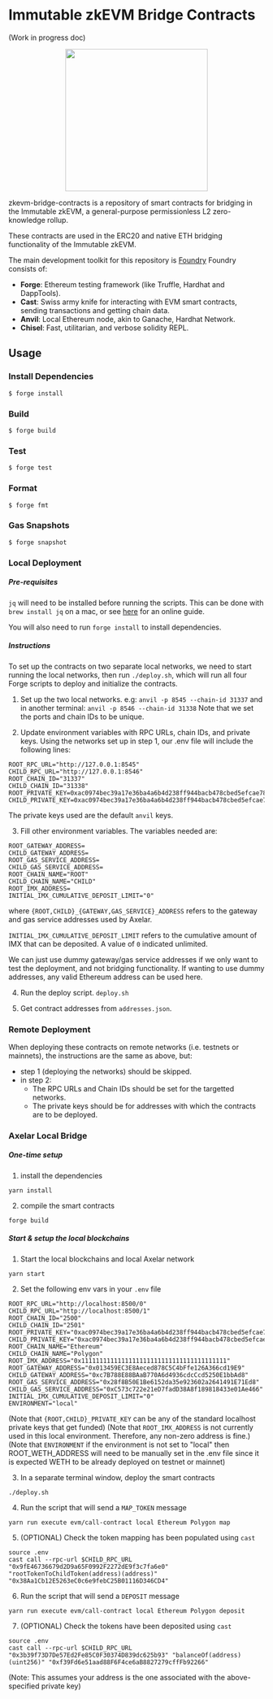 # Immutable zkEVM Bridge Contracts

(Work in progress doc)

<p align="center"><img src="https://cdn.dribbble.com/users/1299339/screenshots/7133657/media/837237d447d36581ebd59ec36d30daea.gif" width="280"/></p>

zkevm-bridge-contracts is a repository of smart contracts for bridging in the Immutable zkEVM, a general-purpose permissionless L2 zero-knowledge rollup.

These contracts are used in the ERC20 and native ETH bridging functionality of the Immutable zkEVM.

The main development toolkit for this repository is [Foundry](https://book.getfoundry.sh)
Foundry consists of:

-   **Forge**: Ethereum testing framework (like Truffle, Hardhat and DappTools).
-   **Cast**: Swiss army knife for interacting with EVM smart contracts, sending transactions and getting chain data.
-   **Anvil**: Local Ethereum node, akin to Ganache, Hardhat Network.
-   **Chisel**: Fast, utilitarian, and verbose solidity REPL.

## Usage

### Install Dependencies
```shell
$ forge install
```

### Build

```shell
$ forge build
```

### Test

```shell
$ forge test
```

### Format

```shell
$ forge fmt
```

### Gas Snapshots

```shell
$ forge snapshot
```

### Local Deployment

##### Pre-requisites
`jq` will need to be installed before running the scripts. This can be done with `brew install jq` on a mac, or see [here](https://codeahoy.com/learn/introtobash/ch15/#installing-jq) for an online guide.

You will also need to run `forge install` to install dependencies.

##### Instructions
To set up the contracts on two separate local networks, we need to start running the local networks, then run `./deploy.sh`, which will run all four Forge scripts to deploy and initialize the contracts.

1. Set up the two local networks. e.g:
`anvil -p 8545 --chain-id 31337`
and in another terminal:
`anvil -p 8546 --chain-id 31338`
Note that we set the ports and chain IDs to be unique.

2. Update environment variables with RPC URLs, chain IDs, and private keys. Using the networks set up in step 1, our .env file will include the following lines:
```
ROOT_RPC_URL="http://127.0.0.1:8545"
CHILD_RPC_URL="http://127.0.0.1:8546"
ROOT_CHAIN_ID="31337"
CHILD_CHAIN_ID="31338"
ROOT_PRIVATE_KEY=0xac0974bec39a17e36ba4a6b4d238ff944bacb478cbed5efcae784d7bf4f2ff80
CHILD_PRIVATE_KEY=0xac0974bec39a17e36ba4a6b4d238ff944bacb478cbed5efcae784d7bf4f2ff80
```
The private keys used are the default `anvil` keys.

3. Fill other environment variables. The variables needed are:
```
ROOT_GATEWAY_ADDRESS=
CHILD_GATEWAY_ADDRESS=
ROOT_GAS_SERVICE_ADDRESS=
CHILD_GAS_SERVICE_ADDRESS=
ROOT_CHAIN_NAME="ROOT"
CHILD_CHAIN_NAME="CHILD"
ROOT_IMX_ADDRESS=
INITIAL_IMX_CUMULATIVE_DEPOSIT_LIMIT="0"
```
where `{ROOT,CHILD}_{GATEWAY,GAS_SERVICE}_ADDRESS` refers to the gateway and gas service addresses used by Axelar.

`INITIAL_IMX_CUMULATIVE_DEPOSIT_LIMIT` refers to the cumulative amount of IMX that can be deposited. A value of `0` indicated unlimited.

We can just use dummy gateway/gas service addresses if we only want to test the deployment, and not bridging functionality. If wanting to use dummy addresses, any valid Ethereum address can be used here.

4. Run the deploy script.
`deploy.sh`

5. Get contract addresses from `addresses.json`.

### Remote Deployment

When deploying these contracts on remote networks (i.e. testnets or mainnets), the instructions are the same as above, but:
- step 1 (deploying the networks) should be skipped.
- in step 2:
    - The RPC URLs and Chain IDs should be set for the targetted networks.
    - The private keys should be for addresses with which the contracts are to be deployed.


### Axelar Local Bridge

##### One-time setup

1. install the dependencies
```shell
yarn install
```

2. compile the smart contracts
```shell
forge build
```

##### Start & setup the local blockchains

1. Start the local blockchains and local Axelar network
```shell
yarn start
```

2. Set the following env vars in your `.env` file
```shell
ROOT_RPC_URL="http://localhost:8500/0"
CHILD_RPC_URL="http://localhost:8500/1"
ROOT_CHAIN_ID="2500"
CHILD_CHAIN_ID="2501"
ROOT_PRIVATE_KEY="0xac0974bec39a17e36ba4a6b4d238ff944bacb478cbed5efcae784d7bf4f2ff80"
CHILD_PRIVATE_KEY="0xac0974bec39a17e36ba4a6b4d238ff944bacb478cbed5efcae784d7bf4f2ff80"
ROOT_CHAIN_NAME="Ethereum"
CHILD_CHAIN_NAME="Polygon"
ROOT_IMX_ADDRESS="0x1111111111111111111111111111111111111111"
ROOT_GATEWAY_ADDRESS="0x013459EC3E8Aeced878C5C4bFfe126A366cd19E9"
CHILD_GATEWAY_ADDRESS="0xc7B788E88BAaB770A6d4936cdcCcd5250E1bbAd8"
ROOT_GAS_SERVICE_ADDRESS="0x28f8B50E1Be6152da35e923602a2641491E71Ed8"
CHILD_GAS_SERVICE_ADDRESS="0xC573c722e21eD7fadD38A8f189818433e01Ae466"
INITIAL_IMX_CUMULATIVE_DEPOSIT_LIMIT="0"
ENVIRONMENT="local"
```
(Note that `{ROOT,CHILD}_PRIVATE_KEY` can be any of the standard localhost private keys that get funded)
(Note that `ROOT_IMX_ADDRESS` is not currently used in this local environment. Therefore, any non-zero address is fine.)
(Note that `ENVIRONMENT` if the environment is not set to "local" then ROOT_WETH_ADDRESS will need to be manually set in the .env file since it is expected WETH to be already deployed on testnet or mainnet)

3. In a separate terminal window, deploy the smart contracts
```shell
./deploy.sh
```

4. Run the script that will send a `MAP_TOKEN` message
```shell
yarn run execute evm/call-contract local Ethereum Polygon map
```

5. (OPTIONAL) Check the token mapping has been populated using `cast`
```shell
source .env
cast call --rpc-url $CHILD_RPC_URL "0x9fE46736679d2D9a65F0992F2272dE9f3c7fa6e0" "rootTokenToChildToken(address)(address)" "0x38Aa1Cb12E5263eC0c6e9febC25B01116D346CD4"
```

6. Run the script that will send a `DEPOSIT` message
```shell
yarn run execute evm/call-contract local Ethereum Polygon deposit
```

7. (OPTIONAL) Check the tokens have been deposited using `cast`
```shell
source .env
cast call --rpc-url $CHILD_RPC_URL "0x3b39f73D7De57Ed2Fe85C0F30374D839dc625b93" "balanceOf(address)(uint256)" "0xf39Fd6e51aad88F6F4ce6aB8827279cffFb92266"
```
(Note: This assumes your address is the one associated with the above-specified private key)
